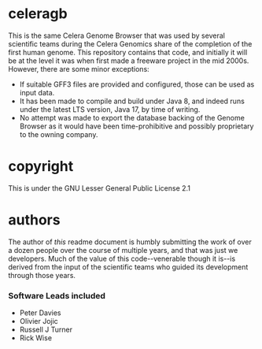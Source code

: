 # celeragb
This is the same Celera Genome Browser that was used by several scientific teams during the Celera Genomics share of the completion of the first human genome.
This repository contains that code, and initially it will be at the level it was when first made a freeware project in the mid 2000s.   However, there are some minor exceptions:

* If suitable GFF3 files are provided and configured, those can be used as input data.
* It has been made to compile and build under Java 8, and indeed runs under the latest LTS version, Java 17, by time of writing.
* No attempt was made to export the database backing of the Genome Browser as it would have been time-prohibitive and possibly proprietary to the owning company.

# copyright
This is under the GNU Lesser General Public License 2.1

# authors
The author of _this_ readme document is humbly submitting the work of over a dozen people over the course of multiple years, and that was just we
developers.  Much of the value of this code--venerable though it is--is derived from the input of the scientific teams who guided its development
through those years.

### Software Leads included
* Peter Davies
* Olivier Jojic
* Russell J Turner
* Rick Wise
